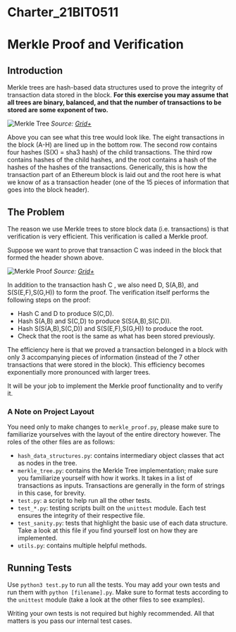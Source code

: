 # Charter_21BIT0511
# Merkle Proof and Verification

## Introduction

Merkle trees are hash-based data structures used to prove the integrity of transaction data stored in the block. **For this exercise you may assume that all trees are binary, balanced, and that the number of transactions to be stored are some exponent of two.**

![Merkle Tree](img/merkle_tree.jpeg "Merkle Tree")
_Source: [Grid+](https://blog.gridplus.io/efficiently-bridging-evm-blockchains-8421504e9ced)_

Above you can see what this tree would look like. The eight transactions in the block (A-H) are lined up in the bottom row. The second row contains four hashes (S(X) = sha3 hash) of the child transactions. The third row contains hashes of the child hashes, and the root contains a hash of the hashes of the hashes of the transactions. Generically, this is how the transaction part of an Ethereum block is laid out and the root here is what we know of as a transaction header (one of the 15 pieces of information that goes into the block header).

## The Problem

The reason we use Merkle trees to store block data (i.e. transactions) is that verification is very efficient. This verification is called a Merkle proof.

Suppose we want to prove that transaction C was indeed in the block that formed the header shown above.

![Merkle Proof](img/merkle_proof.jpeg "Merkle Proof")
_Source: [Grid+](https://blog.gridplus.io/efficiently-bridging-evm-blockchains-8421504e9ced)_

In addition to the transaction hash C , we also need D, S(A,B), and S(S(E,F),S(G,H)) to form the proof. The verification itself performs the following steps on the proof:

* Hash C and D to produce S(C,D).
* Hash S(A,B) and S(C,D) to produce S(S(A,B),S(C,D)).
* Hash S(S(A,B),S(C,D)) and S(S(E,F),S(G,H)) to produce the root.
* Check that the root is the same as what has been stored previously.

The efficiency here is that we proved a transaction belonged in a block with only 3 accompanying pieces of information (instead of the 7 other transactions that were stored in the block). This efficiency becomes exponentially more pronounced with larger trees.

It will be your job to implement the Merkle proof functionality and to verify it.

### A Note on Project Layout

You need only to make changes to `merkle_proof.py`, please make sure to familiarize yourselves with the layout of the entire directory however. The roles of the other files are as follows:

* `hash_data_structures.py`: contains intermediary object classes that act as nodes in the tree.
* `merkle_tree.py`: contains the Merkle Tree implementation; make sure you familiarize yourself with how it works. It takes in a list of transactions as inputs. Transactions are generally in the form of strings in this case, for brevity.
* `test.py`: a script to help run all the other tests.
* `test_*.py`: testing scripts built on the `unittest` module. Each test ensures the integrity of their respective file.
* `test_sanity.py`: tests that highlight the basic use of each data structure. Take a look at this file if you find yourself lost on how they are implemented.
* `utils.py`: contains multiple helpful methods.

## Running Tests

Use `python3 test.py` to run all the tests. You may add your own tests and run them with `python [filename].py`. Make sure to format tests according to the `unittest` module (take a look at the other files to see examples).

Writing your own tests is not required but highly recommended. All that matters is you pass our internal test cases.
